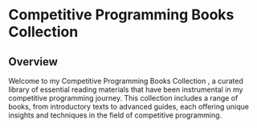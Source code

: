 # Competitive Programming Books Collection

## Overview
Welcome to my Competitive Programming Books Collection , a curated library of essential reading materials that have been instrumental in my competitive programming journey. This collection includes a range of books, from introductory texts to advanced guides, each offering unique insights and techniques in the field of competitive programming.
